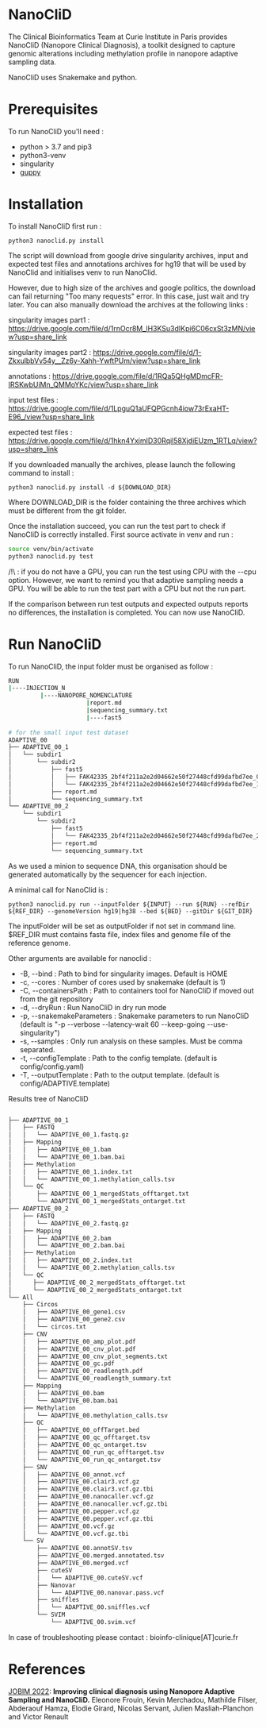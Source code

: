# NanoCliD
The Clinical Bioinformatics Team at Curie Institute in Paris provides NanoCliD (Nanopore Clinical Diagnosis), a toolkit designed to capture genomic alterations including methylation profile in nanopore adaptive sampling data.

NanoCliD uses Snakemake and python.

# Prerequisites

To run NanoCliD you'll need :
  - python > 3.7 and pip3 
  - python3-venv
  - singularity
  - [guppy](https://community.nanoporetech.com/downloads)

# Installation
To install NanoCliD first run :

```python3
python3 nanoclid.py install
```

The script will download from google drive singularity archives, input and expected test files and annotations archives for hg19 that will be used by NanoClid and initialises venv to run NanoClid.

However, due to high size of the archives and google politics, the download can fail returning "Too many requests" error. In this case, just wait and try later.
You can also manually download the archives at the following links :

singularity images part1 : https://drive.google.com/file/d/1rnOcr8M_lH3KSu3dIKpi6C06cxSt3zMN/view?usp=share_link

singularity images part2 : https://drive.google.com/file/d/1-ZkxulbbVv54y__Zz6y-Xahh-YwftPUm/view?usp=share_link

annotations : https://drive.google.com/file/d/1RQa5QHgMDmcFR-IRSKwbUiMn_QMMoYKc/view?usp=share_link

input test files : https://drive.google.com/file/d/1LpguQ1aUFQPGcnh4iow73rExaHT-E96_/view?usp=share_link

expected test files : https://drive.google.com/file/d/1hkn4YxjmID30Rqil58XjdiEUzm_1RTLq/view?usp=share_link


If you downloaded manually the archives, please launch the following command to install :

```python3
python3 nanoclid.py install -d ${DOWNLOAD_DIR}
```
Where DOWNLOAD_DIR is the folder containing the three archives which must be different from the git folder.

Once the installation succeed, you can run the test part to check if NanoCliD is correctly installed. First source activate in venv and run :

```bash
source venv/bin/activate
python3 nanoclid.py test
```

/!\ : if you do not have a GPU, you can run the test using CPU with the --cpu option.
However, we want to remind you that adaptive sampling needs a GPU. You will be able to run the test part with a CPU but not the run part.

If the comparison between run test outputs and expected outputs reports no differences, the installation is completed. 
You can now use NanoCliD.

# Run NanoCliD

To run NanoCliD, the input folder must be organised as follow :


```bash
RUN
|----INJECTION_N
         |----NANOPORE_NOMENCLATURE
                      |report.md
                      |sequencing_summary.txt
                      |----fast5
                      
# for the small input test dataset                      
ADAPTIVE_00
├── ADAPTIVE_00_1
│   └── subdir1
│       └── subdir2
│           ├── fast5
│           │   ├── FAK42335_2bf4f211a2e2d04662e50f27448cfd99dafbd7ee_0.fast5
│           │   └── FAK42335_2bf4f211a2e2d04662e50f27448cfd99dafbd7ee_100.fast5
│           ├── report.md
│           └── sequencing_summary.txt
└── ADAPTIVE_00_2
    └── subdir1
        └── subdir2
            ├── fast5
            │   └── FAK42335_2bf4f211a2e2d04662e50f27448cfd99dafbd7ee_200.fast5
            ├── report.md
            └── sequencing_summary.txt

```

As we used a minion to sequence DNA, this organisation should be generated automatically by the sequencer for each injection.

A minimal call for NanoClid is :

```python3
python3 nanoclid.py run --inputFolder ${INPUT} --run ${RUN} --refDir ${REF_DIR} --genomeVersion hg19|hg38 --bed ${BED} --gitDir ${GIT_DIR}
```
The inputFolder will be set as outputFolder if not set in command line.
$REF_DIR must contains fasta file, index files and genome file of the reference genome.

Other arguments are available for nanoclid :

- -B, --bind : Path to bind for singularity images. Default is HOME
- -c, --cores : Number of cores used by snakemake (default is 1)
- -C, --containersPath : Path to containers tool for NanoCliD if moved out from the git repository
- -d, --dryRun : Run NanoCliD in dry run mode
- -p, --snakemakeParameters : Snakemake parameters to run NanoCliD (default is "-p --verbose --latency-wait 60 --keep-going --use-singularity")
- -s, --samples : Only run analysis on these samples. Must be comma separated.
- -t, --configTemplate : Path to the config template. (default is config/config.yaml)
- -T, --outputTemplate : Path to the output template. (default is config/ADAPTIVE.template)

Results tree of NanoCliD

```bash

├── ADAPTIVE_00_1
│   ├── FASTQ
│   │   └── ADAPTIVE_00_1.fastq.gz
│   ├── Mapping
│   │   ├── ADAPTIVE_00_1.bam
│   │   └── ADAPTIVE_00_1.bam.bai
│   ├── Methylation
│   │   ├── ADAPTIVE_00_1.index.txt
│   │   └── ADAPTIVE_00_1.methylation_calls.tsv
│   └── QC
│       ├── ADAPTIVE_00_1_mergedStats_offtarget.txt
│       └── ADAPTIVE_00_1_mergedStats_ontarget.txt
├── ADAPTIVE_00_2
│   ├── FASTQ
│   │   └── ADAPTIVE_00_2.fastq.gz
│   ├── Mapping
│   │   ├── ADAPTIVE_00_2.bam
│   │   └── ADAPTIVE_00_2.bam.bai
│   ├── Methylation
│   │   ├── ADAPTIVE_00_2.index.txt
│   │   └── ADAPTIVE_00_2.methylation_calls.tsv
│   └── QC
│      ├── ADAPTIVE_00_2_mergedStats_offtarget.txt
│      └── ADAPTIVE_00_2_mergedStats_ontarget.txt
└── All
    ├── Circos
    │   ├── ADAPTIVE_00_gene1.csv
    │   ├── ADAPTIVE_00_gene2.csv
    │   └── circos.txt
    ├── CNV
    │   ├── ADAPTIVE_00_amp_plot.pdf
    │   ├── ADAPTIVE_00_cnv_plot.pdf
    │   ├── ADAPTIVE_00_cnv_plot_segments.txt
    │   ├── ADAPTIVE_00_gc.pdf
    │   ├── ADAPTIVE_00_readlength.pdf
    │   └── ADAPTIVE_00_readlength_summary.txt
    ├── Mapping
    │   ├── ADAPTIVE_00.bam
    │   └── ADAPTIVE_00.bam.bai
    ├── Methylation
    │   └── ADAPTIVE_00.methylation_calls.tsv
    ├── QC
    │   ├── ADAPTIVE_00_offTarget.bed
    │   ├── ADAPTIVE_00_qc_offtarget.tsv
    │   ├── ADAPTIVE_00_qc_ontarget.tsv
    │   ├── ADAPTIVE_00_run_qc_offtarget.tsv
    │   └── ADAPTIVE_00_run_qc_ontarget.tsv
    ├── SNV
    │   ├── ADAPTIVE_00_annot.vcf
    │   ├── ADAPTIVE_00.clair3.vcf.gz
    │   ├── ADAPTIVE_00.clair3.vcf.gz.tbi
    │   ├── ADAPTIVE_00.nanocaller.vcf.gz
    │   ├── ADAPTIVE_00.nanocaller.vcf.gz.tbi
    │   ├── ADAPTIVE_00.pepper.vcf.gz
    │   ├── ADAPTIVE_00.pepper.vcf.gz.tbi
    │   ├── ADAPTIVE_00.vcf.gz
    │   └── ADAPTIVE_00.vcf.gz.tbi
    └── SV
        ├── ADAPTIVE_00.annotSV.tsv
        ├── ADAPTIVE_00.merged.annotated.tsv
        ├── ADAPTIVE_00.merged.vcf
        ├── cuteSV
        │   └── ADAPTIVE_00.cuteSV.vcf
        ├── Nanovar
        │   └── ADAPTIVE_00.nanovar.pass.vcf
        ├── sniffles
        │   └── ADAPTIVE_00.sniffles.vcf
        └── SVIM
            └── ADAPTIVE_00.svim.vcf

```

In case of troubleshooting please contact : bioinfo-clinique[AT]curie.fr



# References
[JOBIM 2022](https://jobim2022.sciencesconf.org/resource/page/id/18): **Improving clinical diagnosis using Nanopore Adaptive Sampling and NanoCliD.**
Eleonore Frouin, Kevin Merchadou, Mathilde Filser, Abderaouf Hamza, Elodie Girard, Nicolas Servant, Julien Masliah-Planchon and Victor Renault
